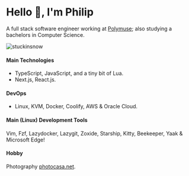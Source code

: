 # Hello 👋, I'm Philip 

A full stack software engineer working at [Polymuse](https://polymuse.tech/); also studying a bachelors in Computer Science. 

<p align="left"> <img src="https://komarev.com/ghpvc/?username=stuckinsnow&label=Profile%20views&color=0e75b6&style=flat" alt="stuckinsnow" /></p>

#### Main Technologies 

*  TypeScript, JavaScript, and a tiny bit of Lua.
*  Next.js, React.js.
  
#### DevOps

* Linux, KVM, Docker, Coolify, AWS & Oracle Cloud.

#### Main (Linux) Development Tools

Vim, Fzf, Lazydocker, Lazygit, Zoxide, Starship, Kitty, Beekeeper, Yaak & Microsoft Edge! 

#### Hobby

Photography [photocasa.net](https://photocasa.net).

